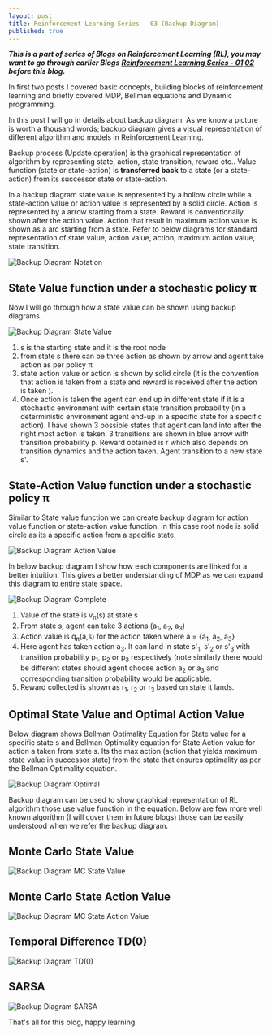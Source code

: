 ```yaml
---
layout: post
title: Reinforcement Learning Series - 03 (Backup Diagram)
published: true
---
```


_**This is a part of series of Blogs on Reinforcement Learning (RL), you may want to go through earlier Blogs [Reinforcement Learning Series - 01](https://baijayantaroy.github.io/baijayantaroy.github.io/Reinforcement_Learning_Series_01/)
[02](https://baijayantaroy.github.io/baijayantaroy.github.io/Reinforcement_Learning_Series_02/)
before this blog.**_

In first two posts I covered basic concepts, building blocks of reinforcement learning and briefly covered MDP, Bellman equations and Dynamic programming.

In this post I will go in details about backup diagram. As we know a picture is worth a thousand words; backup diagram gives a visual representation of different algorithm and models in Reinforcement Learning.

Backup process (Update operation) is the graphical representation of algorithm by representing state, action, state transition, reward etc.. Value function (state or state-action) is **transferred back** to a state (or a state-action) from its successor state or state-action.

In a backup diagram state value is represented by a hollow circle while a state-action value or action value is represented by a solid circle. Action is represented by a arrow starting from a state. Reward is conventionally shown after the action value. Action that result in maximum action value is shown as a arc starting from a state. Refer to below diagrams for standard representation of state value, action value, action, maximum action value, state transition.

![Backup Diagram Notation](/images/backup1.png "Backup Diagram Notation")
## **State Value function under a stochastic policy π**

Now I will go through how a state value can be shown using backup diagrams.

![Backup Diagram State Value](/images/backup2.png "Backup Diagram State value")

  1. s is the starting state and it is the root node
  2. from state s there can be three action as shown by arrow and agent take action as per policy π
  3. state action value or action is shown by solid circle (it is the convention that action is taken from a state and reward is received after the action is taken ).
  4. Once action is taken the agent can end up in different state if it is a stochastic environment with certain state transition probability (in a deterministic environment agent end-up in a specific state for a specific action). I have shown 3 possible states that agent can land into after the right most action is taken. 3 transitions are shown in blue arrow with transition probability p. Reward obtained is r which also depends on transition dynamics and the action taken. Agent transition to a new state s'.

## **State-Action Value function under a stochastic policy π**
Similar to State value function we can create backup diagram for action value function or state-action value function. In this case root node is solid circle as its a specific action from a specific state.

![Backup Diagram Action Value](/images/backup3.png "Backup Diagram Action value")

In below backup diagram I show how each components are linked for a better intuition. This gives a better understanding of MDP as we can expand this diagram to entire state space.

![Backup Diagram Complete](/images/backup4.png "Backup Diagram Complete")

  1. Value of the state is v<sub>π</sub>(s) at state s
  2. From state s, agent can take 3 actions (a<sub>1</sub>, a<sub>2</sub>, a<sub>3</sub>)
  3. Action value is q<sub>π</sub>(a,s) for the action taken where a = {a<sub>1</sub>, a<sub>2</sub>, a<sub>3</sub>}
  4. Here agent has taken action a<sub>3</sub>. It can land in state s'<sub>1</sub>, s'<sub>2</sub> or s'<sub>3</sub> with transition probability p<sub>1</sub>, p<sub>2</sub> or p<sub>3</sub> respectively (note similarly there would be different states should agent choose action a<sub>2</sub> or a<sub>3</sub> and corresponding transition probability would be applicable.
  5. Reward collected is shown as r<sub>1</sub>, r<sub>2</sub> or r<sub>3</sub> based on state it lands.

## **Optimal State Value and Optimal Action Value**
Below diagram shows Bellman Optimality Equation for State value for a specific state s and Bellman Optimality equation for State Action value for action a taken from state s. Its the max action (action that yields maximum state value in successor state) from the state that ensures optimality as per the Bellman Optimality equation.

![Backup Diagram Optimal](/images/backup5.png "Backup Diagram Optimal")

Backup diagram can be used to show graphical representation of RL algorithm those use value function in the equation. Below are few more well known algorithm (I will cover them in future blogs) those can be easily understood when we refer the backup diagram.
## **Monte Carlo State Value**
![Backup Diagram MC State Value](/images/backup6.png "Backup Diagram MC State Value")
## **Monte Carlo State Action Value**
![Backup Diagram MC State Action Value](/images/backup7.png "Backup Diagram MC State Action Value")
## **Temporal Difference TD(0)**
![Backup Diagram TD(0)](/images/backup8.png "Backup Diagram TD")
## **SARSA**
![Backup Diagram SARSA](/images/backup9.png "Backup Diagram for SARSA")

That's all for this blog, happy learning.

